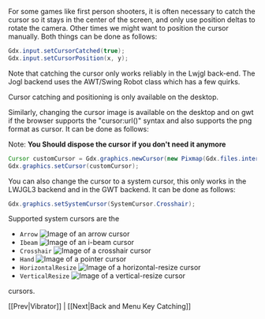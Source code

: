 For some games like first person shooters, it is often necessary to catch the cursor so it stays in the center of the screen, and only use position deltas to rotate the camera. Other times we might want to position the cursor manually. Both things can be done as follows:

```java
Gdx.input.setCursorCatched(true);
Gdx.input.setCursorPosition(x, y);
```

Note that catching the cursor only works reliably in the Lwjgl back-end. The Jogl backend uses the AWT/Swing Robot class which has a few quirks.

Cursor catching and positioning is only available on the desktop.

Similarly, changing the cursor image is available on the desktop and on gwt if the browser supports the "cursor:url()" syntax and also supports the png format as cursor.
It can be done as follows:

Note: **You Should dispose the cursor if you don't need it anymore**
```java
Cursor customCursor = Gdx.graphics.newCursor(new Pixmap(Gdx.files.internal("cursor.png")), hotspotX, hotspotY);
Gdx.graphics.setCursor(customCursor);
```

You can also change the cursor to a system cursor, this only works in the LWJGL3 backend and in the GWT backend.
It can be done as follows:
```java
Gdx.graphics.setSystemCursor(SystemCursor.Crosshair);
```

Supported system cursors are the 
* `Arrow` ![Image of an arrow cursor](https://developer.mozilla.org/@api/deki/files/3438/=default.gif)
* `Ibeam` ![Image of an i-beam cursor](https://developer.mozilla.org/files/3809/text.gif)
* `Crosshair` ![Image of a crosshair cursor](https://developer.mozilla.org/@api/deki/files/3437/=crosshair.gif)
* `Hand` ![Image of a pointer cursor](https://developer.mozilla.org/@api/deki/files/3449/=pointer.gif)
* `HorizontalResize` ![Image of a horizontal-resize cursor](https://developer.mozilla.org/files/3806/3-resize.gif)
* `VerticalResize` ![Image of a vertical-resize cursor](https://developer.mozilla.org/files/3808/6-resize.gif)

cursors.

[[Prev|Vibrator]] | [[Next|Back and Menu Key Catching]]
